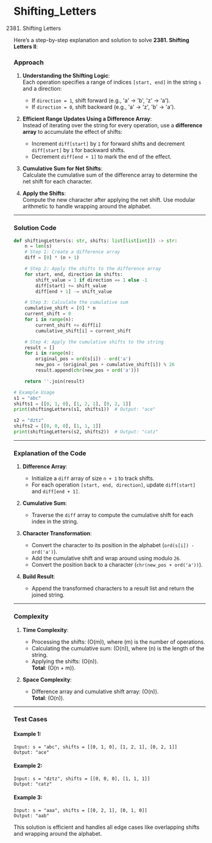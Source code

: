 # Shifting_Letters
2381. Shifting Letters

Here’s a step-by-step explanation and solution to solve **2381. Shifting Letters II**:

### Approach

1. **Understanding the Shifting Logic**:  
   Each operation specifies a range of indices `[start, end]` in the string `s` and a direction:
   - If `direction = 1`, shift forward (e.g., 'a' → 'b', 'z' → 'a').
   - If `direction = 0`, shift backward (e.g., 'a' → 'z', 'b' → 'a').

2. **Efficient Range Updates Using a Difference Array**:  
   Instead of iterating over the string for every operation, use a **difference array** to accumulate the effect of shifts:
   - Increment `diff[start]` by `1` for forward shifts and decrement `diff[start]` by `1` for backward shifts.
   - Decrement `diff[end + 1]` to mark the end of the effect.

3. **Cumulative Sum for Net Shifts**:  
   Calculate the cumulative sum of the difference array to determine the net shift for each character.

4. **Apply the Shifts**:  
   Compute the new character after applying the net shift. Use modular arithmetic to handle wrapping around the alphabet.

---

### Solution Code

```python
def shiftingLetters(s: str, shifts: list[list[int]]) -> str:
    n = len(s)
    # Step 1: Create a difference array
    diff = [0] * (n + 1)

    # Step 2: Apply the shifts to the difference array
    for start, end, direction in shifts:
        shift_value = 1 if direction == 1 else -1
        diff[start] += shift_value
        diff[end + 1] -= shift_value

    # Step 3: Calculate the cumulative sum
    cumulative_shift = [0] * n
    current_shift = 0
    for i in range(n):
        current_shift += diff[i]
        cumulative_shift[i] = current_shift

    # Step 4: Apply the cumulative shifts to the string
    result = []
    for i in range(n):
        original_pos = ord(s[i]) - ord('a')
        new_pos = (original_pos + cumulative_shift[i]) % 26
        result.append(chr(new_pos + ord('a')))

    return ''.join(result)

# Example Usage
s1 = "abc"
shifts1 = [[0, 1, 0], [1, 2, 1], [0, 2, 1]]
print(shiftingLetters(s1, shifts1))  # Output: "ace"

s2 = "dztz"
shifts2 = [[0, 0, 0], [1, 1, 1]]
print(shiftingLetters(s2, shifts2))  # Output: "catz"
```

---

### Explanation of the Code

1. **Difference Array**:
   - Initialize a `diff` array of size `n + 1` to track shifts.
   - For each operation `[start, end, direction]`, update `diff[start]` and `diff[end + 1]`.

2. **Cumulative Sum**:
   - Traverse the `diff` array to compute the cumulative shift for each index in the string.

3. **Character Transformation**:
   - Convert the character to its position in the alphabet (`ord(s[i]) - ord('a')`).
   - Add the cumulative shift and wrap around using modulo `26`.
   - Convert the position back to a character (`chr(new_pos + ord('a'))`).

4. **Build Result**:
   - Append the transformed characters to a result list and return the joined string.

---

### Complexity

1. **Time Complexity**:  
   - Processing the shifts: \(O(m)\), where \(m\) is the number of operations.
   - Calculating the cumulative sum: \(O(n)\), where \(n\) is the length of the string.
   - Applying the shifts: \(O(n)\).  
   **Total**: \(O(n + m)\).

2. **Space Complexity**:  
   - Difference array and cumulative shift array: \(O(n)\).  
   **Total**: \(O(n)\).

---

### Test Cases

#### Example 1:
```plaintext
Input: s = "abc", shifts = [[0, 1, 0], [1, 2, 1], [0, 2, 1]]
Output: "ace"
```

#### Example 2:
```plaintext
Input: s = "dztz", shifts = [[0, 0, 0], [1, 1, 1]]
Output: "catz"
```

#### Example 3:
```plaintext
Input: s = "aaa", shifts = [[0, 2, 1], [0, 1, 0]]
Output: "aab"
```

This solution is efficient and handles all edge cases like overlapping shifts and wrapping around the alphabet.
